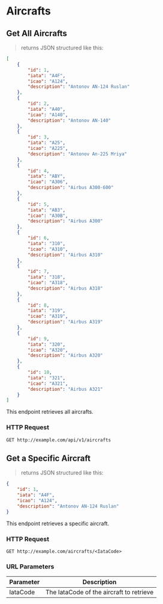 <!-- Aircrafts -->
# Aircrafts
## Get All Aircrafts

> returns JSON structured like this:

```json
[
    {
        "id": 1,
        "iata": "A4F",
        "icao": "A124",
        "description": "Antonov AN-124 Ruslan"
    },
    {
        "id": 2,
        "iata": "A40",
        "icao": "A140",
        "description": "Antonov AN-140"
    },
    {
        "id": 3,
        "iata": "A25",
        "icao": "A225",
        "description": "Antonov An-225 Mriya"
    },
    {
        "id": 4,
        "iata": "ABY",
        "icao": "A306",
        "description": "Airbus A300-600"
    },
    {
        "id": 5,
        "iata": "AB3",
        "icao": "A30B",
        "description": "Airbus A300"
    },
    {
        "id": 6,
        "iata": "310",
        "icao": "A310",
        "description": "Airbus A310"
    },
    {
        "id": 7,
        "iata": "318",
        "icao": "A318",
        "description": "Airbus A318"
    },
    {
        "id": 8,
        "iata": "319",
        "icao": "A319",
        "description": "Airbus A319"
    },
    {
        "id": 9,
        "iata": "320",
        "icao": "A320",
        "description": "Airbus A320"
    },
    {
        "id": 10,
        "iata": "321",
        "icao": "A321",
        "description": "Airbus A321"
    }
]
```

This endpoint retrieves all aircrafts.

### HTTP Request

`GET http://example.com/api/v1/aircrafts`

## Get a Specific Aircraft

> returns JSON structured like this:

```json
{
    "id": 1,
    "iata": "A4F",
    "icao": "A124",
    "description": "Antonov AN-124 Ruslan"
}
```

This endpoint retrieves a specific aircraft.

### HTTP Request

`GET http://example.com/aircrafts/<IataCode>`

### URL Parameters

Parameter | Description
--------- | -----------
IataCode | The IataCode of the aircraft to retrieve


